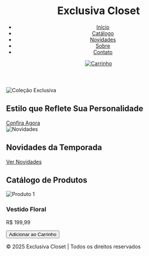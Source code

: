 <!DOCTYPE html>
<html lang="pt-br">
<head>
  <meta charset="UTF-8">
  <meta name="viewport" content="width=device-width, initial-scale=1.0">
  <title>Exclusiva Closet</title>
  <link rel="stylesheet" href="styles.css">
  <!-- Adicionando Google Fonts -->
  <link href="https://fonts.googleapis.com/css2?family=Poppins:wght@400;600&display=swap" rel="stylesheet">
</head>
<body>
  <!-- Header -->
  <header>
    <div class="logo">
      <h1>Exclusiva Closet</h1>
    </div>
    <nav>
      <ul>
        <li><a href="#home">Início</a></li>
        <li><a href="#catalogo">Catálogo</a></li>
        <li><a href="#novidades">Novidades</a></li>
        <li><a href="#sobre">Sobre</a></li>
        <li><a href="#contato">Contato</a></li>
      </ul>
    </nav>
    <div class="cart">
      <a href="#"><img src="cart-icon.png" alt="Carrinho"></a>
    </div>
  </header>

  <!-- Banner -->
  <section id="home">
    <div class="carousel">
      <div class="slide">
        <img src="banner1.jpg" alt="Coleção Exclusiva">
        <div class="caption">
          <h2>Estilo que Reflete Sua Personalidade</h2>
          <a href="#catalogo" class="btn">Confira Agora</a>
        </div>
      </div>
      <div class="slide">
        <img src="banner2.jpg" alt="Novidades">
        <div class="caption">
          <h2>Novidades da Temporada</h2>
          <a href="#novidades" class="btn">Ver Novidades</a>
        </div>
      </div>
    </div>
  </section>

  <!-- Catálogo de Produtos -->
  <section id="catalogo">
    <h2>Catálogo de Produtos</h2>
    <div class="produtos">
      <div class="produto">
        <img src="produto1.jpg" alt="Produto 1">
        <h3>Vestido Floral</h3>
        <p>R$ 199,99</p>
        <button>Adicionar ao Carrinho</button>
      </div>
      <!-- Outros produtos -->
    </div>
  </section>

  <!-- Footer -->
  <footer>
    <p>&copy; 2025 Exclusiva Closet | Todos os direitos reservados</p>
  </footer>
</body>
</html>
